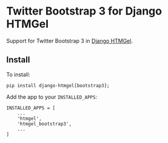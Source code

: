 # Twitter Bootstrap 3 for Django HTMGel

Support for Twitter Bootstrap 3 in [Django HTMGel][django-htmgel].

[django-htmgel]: https://github.com/develmaycare/django-htmgel/

## Install

To install:

    pip install django-htmgel[bootstrap3];

Add the app to your ``INSTALLED_APPS``:

	INSTALLED_APPS = [
		...
		'htmgel',
		'htmgel_bootstrap3',
		...
	]
